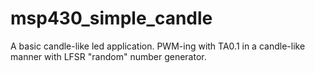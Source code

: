 msp430_simple_candle
====================

A basic candle-like led application. PWM-ing with TA0.1 in a candle-like
manner with LFSR "random" number generator.
